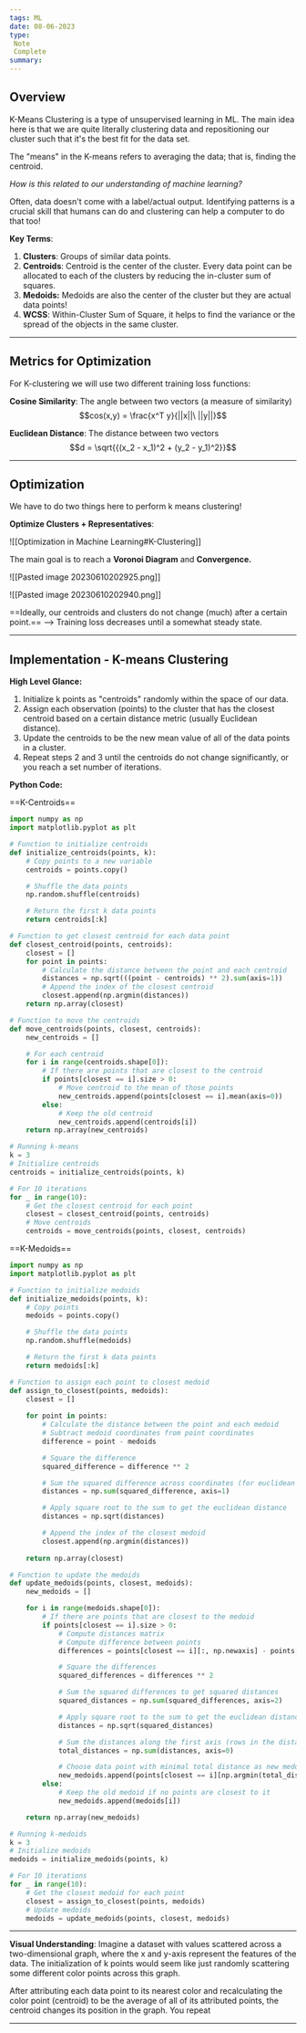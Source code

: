 ```yaml
---
tags: ML
date: 08-06-2023
type: 
 Note
 Complete
summary: 
---
```


## Overview

K-Means Clustering is a type of unsupervised learning in ML. The main idea here is that we are quite literally clustering data and repositioning our cluster such that it's the best fit for the data set.

The "means" in the K-means refers to averaging the data; that is, finding the centroid.

*How is this related to our understanding of machine learning?* 

Often, data doesn't come with a label/actual output. Identifying patterns is a crucial skill that humans can do and clustering can help a computer to do that too!

**Key Terms**:

1. **Clusters**: Groups of similar data points.
2. **Centroids**: Centroid is the center of the cluster. Every data point can be allocated to each of the clusters by reducing the in-cluster sum of squares.
3. **Medoids:** Medoids are also the center of the cluster but they are actual data points!
4. **WCSS**: Within-Cluster Sum of Square, it helps to find the variance or the spread of the objects in the same cluster.

---
## Metrics for Optimization

For K-clustering we will use two different training loss functions:

**Cosine Similarity**: The angle between two vectors (a measure of similarity)
$$cos(x,y) = \frac{x^T y}{||x||\ ||y||}$$

**Euclidean Distance**: The distance between two vectors
$$d = \sqrt{{(x_2 - x_1)^2 + (y_2 - y_1)^2}}$$

---
## Optimization

We have to do two things here to perform k means clustering! 

**Optimize Clusters + Representatives**:

![[Optimization in Machine Learning#K-Clustering]]


The main goal is to reach a **Voronoi Diagram** and **Convergence.**

![[Pasted image 20230610202925.png]]

![[Pasted image 20230610202940.png]]

==Ideally, our centroids and clusters do not change (much) after a certain point.== --> Training loss decreases until a somewhat steady state.

---
## Implementation - K-means Clustering

**High Level Glance:**
1. Initialize k points as "centroids" randomly within the space of our data.
2. Assign each observation (points) to the cluster that has the closest centroid based on a certain distance metric (usually Euclidean distance).
3. Update the centroids to be the new mean value of all of the data points in a cluster.
4. Repeat steps 2 and 3 until the centroids do not change significantly, or you reach a set number of iterations.

**Python Code:**

==K-Centroids==
```python
import numpy as np
import matplotlib.pyplot as plt

# Function to initialize centroids
def initialize_centroids(points, k):
    # Copy points to a new variable
    centroids = points.copy()

    # Shuffle the data points
    np.random.shuffle(centroids)

    # Return the first k data points
    return centroids[:k]

# Function to get closest centroid for each data point
def closest_centroid(points, centroids):
    closest = []
    for point in points:
        # Calculate the distance between the point and each centroid
        distances = np.sqrt(((point - centroids) ** 2).sum(axis=1))
        # Append the index of the closest centroid
        closest.append(np.argmin(distances))
    return np.array(closest)

# Function to move the centroids
def move_centroids(points, closest, centroids):
    new_centroids = []

    # For each centroid
    for i in range(centroids.shape[0]):
        # If there are points that are closest to the centroid
        if points[closest == i].size > 0:
            # Move centroid to the mean of those points
            new_centroids.append(points[closest == i].mean(axis=0))
        else:
            # Keep the old centroid
            new_centroids.append(centroids[i])
    return np.array(new_centroids)

# Running k-means
k = 3
# Initialize centroids
centroids = initialize_centroids(points, k)

# For 10 iterations
for _ in range(10):
    # Get the closest centroid for each point
    closest = closest_centroid(points, centroids)
    # Move centroids
    centroids = move_centroids(points, closest, centroids)
```

==K-Medoids==

```python
import numpy as np
import matplotlib.pyplot as plt

# Function to initialize medoids
def initialize_medoids(points, k):
    # Copy points
    medoids = points.copy()

    # Shuffle the data points
    np.random.shuffle(medoids)

    # Return the first k data points
    return medoids[:k]

# Function to assign each point to closest medoid
def assign_to_closest(points, medoids):
    closest = []
    
    for point in points:
        # Calculate the distance between the point and each medoid
        # Subtract medoid coordinates from point coordinates
        difference = point - medoids

        # Square the difference
        squared_difference = difference ** 2

        # Sum the squared difference across coordinates (for euclidean distance)
        distances = np.sum(squared_difference, axis=1)

        # Apply square root to the sum to get the euclidean distance
        distances = np.sqrt(distances)

        # Append the index of the closest medoid
        closest.append(np.argmin(distances))
    
    return np.array(closest)

# Function to update the medoids
def update_medoids(points, closest, medoids):
    new_medoids = []

    for i in range(medoids.shape[0]):
        # If there are points that are closest to the medoid
        if points[closest == i].size > 0:
            # Compute distances matrix
            # Compute difference between points
            differences = points[closest == i][:, np.newaxis] - points[closest == i]

            # Square the differences
            squared_differences = differences ** 2

            # Sum the squared differences to get squared distances
            squared_distances = np.sum(squared_differences, axis=2)

            # Apply square root to the sum to get the euclidean distances
            distances = np.sqrt(squared_distances)

            # Sum the distances along the first axis (rows in the distance matrix)
            total_distances = np.sum(distances, axis=0)

            # Choose data point with minimal total distance as new medoid
            new_medoids.append(points[closest == i][np.argmin(total_distances)])
        else:
            # Keep the old medoid if no points are closest to it
            new_medoids.append(medoids[i])

    return np.array(new_medoids)

# Running k-medoids
k = 3
# Initialize medoids
medoids = initialize_medoids(points, k)

# For 10 iterations
for _ in range(10):
    # Get the closest medoid for each point
    closest = assign_to_closest(points, medoids)
    # Update medoids
    medoids = update_medoids(points, closest, medoids)

```

---

**Visual Understanding**:
Imagine a dataset with values scattered across a two-dimensional graph, where the x and y-axis represent the features of the data. The initialization of k points would seem like just randomly scattering some different color points across this graph.

After attributing each data point to its nearest color and recalculating the color point (centroid) to be the average of all of its attributed points, the centroid changes its position in the graph. You repeat

---